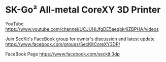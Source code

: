# SK-Go² All-metal CoreXY 3D Printer

YouTube
https://www.youtube.com/channel/UCJUHiJfgDE5aeqbk4iZBPHA/videos

Join SecKit's FaceBook group for owner's discussion and latest update
https://www.facebook.com/groups/SecKitCoreXY3DP/

FaceBook Page
https://www.facebook.com/seckit.3dp

